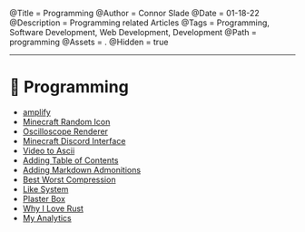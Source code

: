 @Title = Programming
@Author = Connor Slade
@Date = 01-18-22
@Description = Programming related Articles
@Tags = Programming, Software Development, Web Development, Development
@Path = programming
@Assets = .
@Hidden = true

---

# 📀 Programming

- [amplify](/writing/programming/amplify)
- [Minecraft Random Icon](/writing/programming/minecraft-random-icon)
- [Oscilloscope Renderer](/writing/programming/oscilloscope-renderer)
- [Minecraft Discord Interface](/writing/programming/minecraft-discord-interface)
- [Video to Ascii](/writing/programming/video-to-ascii)
- [Adding Table of Contents](/writing/programming/table-of-contents)
- [Adding Markdown Admonitions](/writing/programming/adding-admonitions)
- [Best Worst Compression](/writing/programming/best-worst-compression)
- [Like System](/writing/programming/like-system)
- [Plaster Box](/writing/programming/plaster-box)
- [Why I Love Rust](/writing/programming/why-i-love-rust)
- [My Analytics](/writing/programming/my-analytics)
